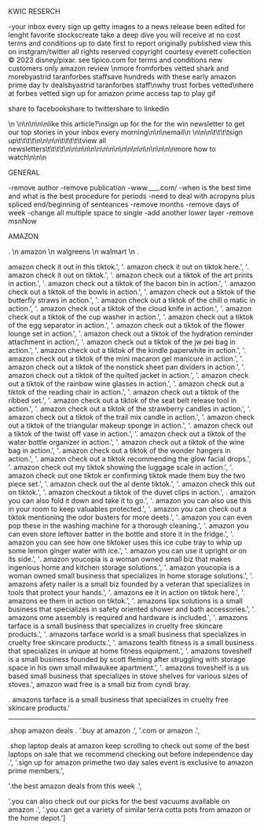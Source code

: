 KWIC RESERCH

-your inbox every
sign up
getty images
to a news release
been edited for lenght
favorite stockscreate
take a deep dive
you will receive
at no cost
terms and conditions
up to date
first to report
originally published
view this on instgram/twitter
all rights reserved
copyright
courtesy everett collection
© 2023 disney/pixar.
see tipico.com for terms and conditions
 new customers only
amazon review
\nmore fromforbes vetted
shark and morebyastrid taranforbes staffsave hundreds with these early amazon prime day tv dealsbyastrid taranforbes staff\nwhy trust forbes vetted\nhere at forbes vetted
sign up for amazon prime access
tap to play gif

share to facebookshare to twittershare to linkedin

\n \n\n\n\n\nlike this article?\nsign up for the for the win newsletter to get our top stories in your inbox every morning\n\n\nemail\n \n\n\n\t\t\t\tsign up\t\t\t\t\n\n\n\n\t\t\t\t\tview all newsletters\t\t\t\t\n\n\n\n\n\n\n\n\n\n\n\n\n\n\n\n\n\nmore how to watch\n\n\n


GENERAL

-remove author
-remove publication
-www.___.com/
-when is the best time and what is the best procedure for periods
-need to deal with acropyns plus spliced end/beginning of senteances
-remove months
-remove days of week
-change all multiple space to single
-add another lower layer
-remove msnNow

AMAZON

. \n amazon \n walgreens \n walmart \n .

 amazon check it out in this tiktok.',
 '. amazon check it out on tiktok here.',
 '. amazon check it out on tiktok.',
 '. amazon check out a tiktok of the art prints in action.',
 '. amazon check out a tiktok of the bacon bin in action.',
 '. amazon check out a tiktok of the bowls in action.',
 '. amazon check out a tiktok of the butterfly straws in action.',
 '. amazon check out a tiktok of the chill o matic in action.',
 '. amazon check out a tiktok of the cloud knife in action.',
 '. amazon check out a tiktok of the cup washer in action.',
 '. amazon check out a tiktok of the egg separator in action.',
 '. amazon check out a tiktok of the flower lounge set in action.',
 '. amazon check out a tiktok of the hydration reminder attachment in action.',
 '. amazon check out a tiktok of the jw pei bag in action.',
 '. amazon check out a tiktok of the kindle paperwhite in action.',
 '. amazon check out a tiktok of the mini macaron gel manicure in action.',
 '. amazon check out a tiktok of the nonstick sheet pan dividers in action.',
 '. amazon check out a tiktok of the quilted jacket in action.',
 '. amazon check out a tiktok of the rainbow wine glasses in action.',
 '. amazon check out a tiktok of the reading chair in action.',
 '. amazon check out a tiktok of the ribbed set.',
 '. amazon check out a tiktok of the seat belt release tool in action.',
 '. amazon check out a tiktok of the strawberry candles in action.',
 '. amazon check out a tiktok of the trail mix candle in action.',
 '. amazon check out a tiktok of the triangular makeup sponge in action.',
 '. amazon check out a tiktok of the twist off vase in action.',
 '. amazon check out a tiktok of the water bottle organizer in action.',
 '. amazon check out a tiktok of the wine bag in action.',
 '. amazon check out a tiktok of the wonder hangers in action.',
 '. amazon check out a tiktok recommending the glow facial drops.',
 '. amazon check out my tiktok showing the luggage scale in action.',
 '. amazon check out one tiktok er confirming tiktok made them buy the two piece set.',
 '. amazon check out the al dente tiktok.',
 '. amazon check this out on tiktok.',
 '. amazon checkout a tiktok of the duvet clips in action.',
. amazon you can also fold it down and take it to go.',
 '. amazon you can also use this in your room to keep valuables protected.',
 '. amazon you can check out a tiktok mentioning the odor busters for more deets.',
 '. amazon you can even pop these in the washing machine for a thorough cleaning.',
 '. amazon you can even store leftover batter in the bottle and store it in the fridge.',
 '. amazon you can see how one tiktoker uses this ice cube tray to whip up some lemon ginger water with ice.',
 '. amazon you can use it upright or on its side.',
 '. amazon youcopia is a woman owned small biz that makes ingenious home and kitchen storage solutions.',
 '. amazon youcopia is a woman owned small business that specializes in home storage solutions.',
 '. amazons afety nailer is a small biz founded by a veteran that specializes in tools that protect your hands.',
 '. amazons ee it in action on tiktok here.',
 '. amazons ee them in action on tiktok.',
 '. amazons lipx solutions is a small business that specializes in safety oriented shower and bath accessories.',
 '. amazons ome assembly is required and hardware is included.',
 '. amazons tarface is a small business that specializes in cruelty free skincare products.',
 '. amazons tarface world is a small business that specializes in cruelty free skincare products.',
 '. amazons tealth fitness is a small business that specializes in unique at home fitness equipment.',
 '. amazons toveshelf is a small business founded by scott fleming after struggling with storage space in his own small milwaukee apartment.',
 '. amazons toveshelf is a us based small business that specializes in stove shelves for various sizes of stoves.',
amazon wad free is a small biz from cyndi bray.

. amazons tarface is a small business that specializes in cruelty free skincare products.'
______________________________

.shop amazon deals .
'.buy at amazon .',
 '.com or amazon .',

.shop laptop deals at amazon keep scrolling to check out some of the best laptops on sale that we recommend checking out before independence day .',
 '.sign up for amazon primethe two day sales event is exclusive to amazon prime members.',

'.the best amazon deals from this week .',

'.you can also check out our picks for the best vacuums available on amazon .',
 '.you can get a variety of similar terra cotta pots from amazon or the home depot.']